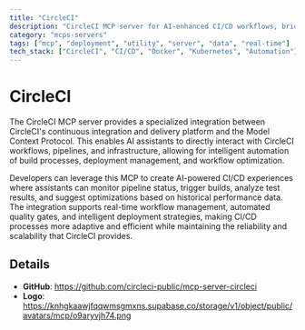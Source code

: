 ```yaml
---
title: "CircleCI"
description: "CircleCI MCP server for AI-enhanced CI/CD workflows, bridging CircleCI infrastructure with the Model Context Protocol."
category: "mcps-servers"
tags: ["mcp", "deployment", "utility", "server", "data", "real-time"]
tech_stack: ["CircleCI", "CI/CD", "Docker", "Kubernetes", "Automation"]
---
```


# CircleCI

The CircleCI MCP server provides a specialized integration between CircleCI's continuous integration and delivery platform and the Model Context Protocol. This enables AI assistants to directly interact with CircleCI workflows, pipelines, and infrastructure, allowing for intelligent automation of build processes, deployment management, and workflow optimization.

Developers can leverage this MCP to create AI-powered CI/CD experiences where assistants can monitor pipeline status, trigger builds, analyze test results, and suggest optimizations based on historical performance data. The integration supports real-time workflow management, automated quality gates, and intelligent deployment strategies, making CI/CD processes more adaptive and efficient while maintaining the reliability and scalability that CircleCI provides.

## Details

- **GitHub**: https://github.com/circleci-public/mcp-server-circleci
- **Logo**: https://knhgkaawjfqqwmsgmxns.supabase.co/storage/v1/object/public/avatars/mcp/o9aryvjh74.png
